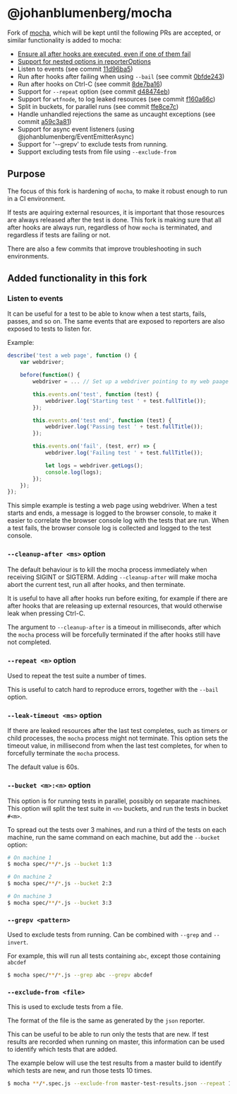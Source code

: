 # @johanblumenberg/mocha

Fork of [mocha](https://www.npmjs.com/package/mocha), which will be kept until the following PRs are accepted, or similar functionality is added to mocha:

- [Ensure all after hooks are executed, even if one of them fail](https://github.com/mochajs/mocha/pull/3281)
- [Support for nested options in reporterOptions](https://github.com/mochajs/mocha/pull/3487)
- Listen to events (see commit [11d96ba5](https://github.com/johanblumenberg/mocha/commit/11d96ba51d281bdaff793bcab8add0f9b5a15cb9))
- Run after hooks after failing when using `--bail` (see commit [0bfde243](https://github.com/johanblumenberg/mocha/commit/0bfde2437adc4e07468145468b2edabc8483c436))
- Run after hooks on Ctrl-C (see commit [8de7ba16](https://github.com/johanblumenberg/mocha/commit/8de7ba1653c1d4b29c0da5064372047a2838cc32))
- Support for `--repeat` option (see commit [d48474eb](https://github.com/johanblumenberg/mocha/commit/d48474ebc1b8a6d12ff8ca521935659fe11ee8c0))
- Support for `wtfnode`, to log leaked resources (see commit [f160a66c](https://github.com/johanblumenberg/mocha/commit/f160a66cfe259923241e255da537b3332f4dc257))
- Split in buckets, for parallel runs (see commit [ffe8ce7c](https://github.com/johanblumenberg/mocha/commit/ffe8ce7c806b83f77108bd5241bc2d539bd4f6d5))
- Handle unhandled rejections the same as uncaught exceptions (see commit [a59c3a81](https://github.com/johanblumenberg/mocha/commit/a59c3a817fef020431bd1ed570c4d95eb36f85c5))
- Support for async event listeners (using @johanblumenberg/EventEmitterAsync)
- Support for '--grepv' to exclude tests from running.
- Support excluding tests from file using `--exclude-from`

## Purpose

The focus of this fork is hardening of `mocha`, to make it robust enough to run in a CI environment.

If tests are aquiring external resources, it is important that those resources are always released after the test is done. This fork is making sure that all after hooks are always run, regardless of how `mocha` is terminated, and regardless if tests are failing or not.

There are also a few commits that improve troubleshooting in such environments.

## Added functionality in this fork

### Listen to events

It can be useful for a test to be able to know when a test starts, fails, passes, and so on.
The same events that are exposed to reporters are also exposed to tests to listen for.

Example:

```js
describe('test a web page', function () {
    var webdriver;

    before(function() {
        webdriver = ... // Set up a webdriver pointing to my web paage

        this.events.on('test', function (test) {
            webdriver.log('Starting test ' + test.fullTitle());
        });

        this.events.on('test end', function (test) {
            webdriver.log('Passing test ' + test.fullTitle());
        });

        this.events.on('fail', (test, err) => {
            webdriver.log('Failing test ' + test.fullTitle());

            let logs = webdriver.getLogs();
            console.log(logs);
        });
    });
});
```

This simple example is testing a web page using webdriver.
When a test starts and ends, a message is logged to the browser console, to make it easier to correlate the browser console log with the tests that are run. When a test fails, the browser console log is collected and logged to the test console.

### `--cleanup-after <ms>` option

The default behaviour is to kill the mocha process immediately when receiving SIGINT or SIGTERM. Adding `--cleanup-after` will make mocha abort the current test, run all after hooks, and then terminate.

It is useful to have all after hooks run before exiting, for example if there are after hooks that are releasing up external resources, that would otherwise leak when pressing Ctrl-C.

The argument to `--cleanup-after` is a timeout in milliseconds, after which the `mocha` process will be forcefully terminated if the after hooks still have not completed.

### `--repeat <n>` option

Used to repeat the test suite a number of times.

This is useful to catch hard to reproduce errors, together with the `--bail` option.

### `--leak-timeout <ms>` option

If there are leaked resources after the last test completes, such as timers or child processes, the `mocha` process might not terminate. This option sets the timeout value, in millisecond from when the last test completes, for when to forcefully terminate the `mocha` process.

The default value is 60s.

### `--bucket <m>:<n>` option

This option is for running tests in parallel, possibly on separate machines. This option will split the test suite in `<n>` buckets, and run the tests in bucket `#<m>`.

To spread out the tests over 3 mahines, and run a third of the tests on each machine, run the same command on each machine, but add the `--bucket` option:

```bash
# On machine 1
$ mocha spec/**/*.js --bucket 1:3

# On machine 2
$ mocha spec/**/*.js --bucket 2:3

# On machine 3
$ mocha spec/**/*.js --bucket 3:3
```

### `--grepv <pattern>`

Used to exclude tests from running. Can be combined with `--grep` and `--invert`.

For example, this will run all tests containing `abc`, except those containing `abcdef`

```bash
$ mocha spec/**/*.js --grep abc --grepv abcdef
```

### `--exclude-from <file>`

This is used to exclude tests from a file.

The format of the file is the same as generated by the `json` reporter.

This can be useful to be able to run only the tests that are new. If test results are recorded when running on master, this information can be used to identify which tests that are added.

The example below will use the test results from a master build to identify which tests are new, and run those tests 10 times.

```bash
$ mocha **/*.spec.js --exclude-from master-test-results.json --repeat 10
```
